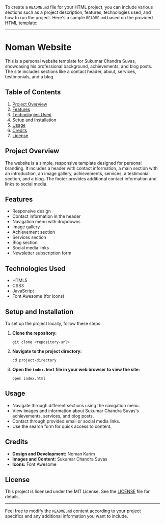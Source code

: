 To create a `README.md` file for your HTML project, you can include various sections such as a project description, features, technologies used, and how to run the project. Here's a sample `README.md` based on the provided HTML template:

---

# Noman Website

This is a personal website template for Sukumar Chandra Suvas, showcasing his professional background, achievements, and blog posts. The site includes sections like a contact header, about, services, testimonials, and a blog.

## Table of Contents
1. [Project Overview](#project-overview)
2. [Features](#features)
3. [Technologies Used](#technologies-used)
4. [Setup and Installation](#setup-and-installation)
5. [Usage](#usage)
6. [Credits](#credits)
7. [License](#license)

## Project Overview

The website is a simple, responsive template designed for personal branding. It includes a header with contact information, a main section with an introduction, an image gallery, achievements, services, a testimonial section, and a blog. The footer provides additional contact information and links to social media.

## Features

- Responsive design
- Contact information in the header
- Navigation menu with dropdowns
- Image gallery
- Achievement section
- Services section
- Blog section
- Social media links
- Newsletter subscription form

## Technologies Used

- HTML5
- CSS3
- JavaScript
- Font Awesome (for icons)

## Setup and Installation

To set up the project locally, follow these steps:

1. **Clone the repository:**
   ```
   git clone <repository-url>
   ```
2. **Navigate to the project directory:**
   ```
   cd project-directory
   ```
3. **Open the `index.html` file in your web browser to view the site:**
   ```
   open index.html
   ```

## Usage

- Navigate through different sections using the navigation menu.
- View images and information about Sukumar Chandra Suvas's achievements, services, and blog posts.
- Contact through provided email or social media links.
- Use the search form for quick access to content.

## Credits

- **Design and Development:** Noman Karim
- **Images and Content:** Sukumar Chandra Suvas
- **Icons:** Font Awesome

## License

This project is licensed under the MIT License. See the [LICENSE](LICENSE) file for details.

---

Feel free to modify the `README.md` content according to your project specifics and any additional information you want to include.